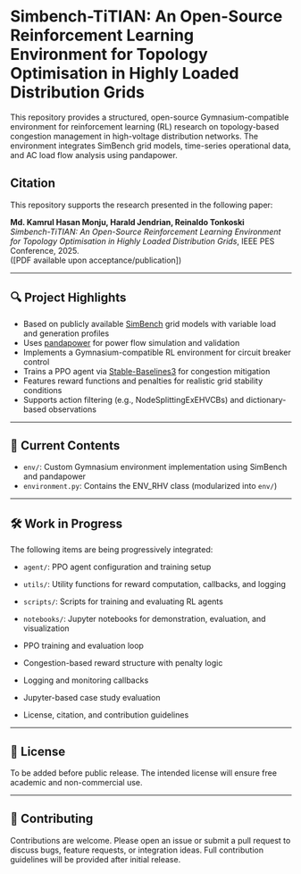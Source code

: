 # Simbench-TiTIAN: An Open-Source Reinforcement Learning Environment for Topology Optimisation in Highly Loaded Distribution Grids

This repository provides a structured, open-source Gymnasium-compatible environment for reinforcement learning (RL) research on topology-based congestion management in high-voltage distribution networks. The environment integrates SimBench grid models, time-series operational data, and AC load flow analysis using pandapower.

## Citation

This repository supports the research presented in the following paper:

**Md. Kamrul Hasan Monju, Harald Jendrian, Reinaldo Tonkoski**  
*Simbench-TiTIAN: An Open-Source Reinforcement Learning Environment for Topology Optimisation in Highly Loaded Distribution Grids*, IEEE PES Conference, 2025.  
([PDF available upon acceptance/publication])

---

## 🔍 Project Highlights

- Based on publicly available [SimBench](https://www.simbench.net/) grid models with variable load and generation profiles
- Uses [pandapower](https://www.pandapower.org/) for power flow simulation and validation
- Implements a Gymnasium-compatible RL environment for circuit breaker control
- Trains a PPO agent via [Stable-Baselines3](https://stable-baselines3.readthedocs.io/) for congestion mitigation
- Features reward functions and penalties for realistic grid stability conditions
- Supports action filtering (e.g., NodeSplittingExEHVCBs) and dictionary-based observations

---

## 📂 Current Contents

- `env/`: Custom Gymnasium environment implementation using SimBench and pandapower
- `environment.py`: Contains the ENV_RHV class (modularized into `env/`)

---

## 🛠️ Work in Progress

The following items are being progressively integrated:
- `agent/`: PPO agent configuration and training setup
- `utils/`: Utility functions for reward computation, callbacks, and logging
- `scripts/`: Scripts for training and evaluating RL agents
- `notebooks/`: Jupyter notebooks for demonstration, evaluation, and visualization

- PPO training and evaluation loop
- Congestion-based reward structure with penalty logic
- Logging and monitoring callbacks
- Jupyter-based case study evaluation
- License, citation, and contribution guidelines

---

## 📜 License

To be added before public release. The intended license will ensure free academic and non-commercial use.

---

## 🤝 Contributing

Contributions are welcome. Please open an issue or submit a pull request to discuss bugs, feature requests, or integration ideas. Full contribution guidelines will be provided after initial release.
